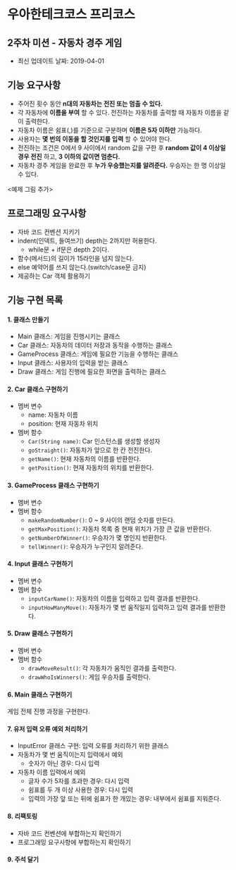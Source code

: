 # 우아한테크코스 프리코스

## 2주차 미션 - 자동차 경주 게임
- 최신 업데이트 날짜: 2019-04-01

## 기능 요구사항
- 주어진 횟수 동안 **n대의 자동차는 전진 또는 멈출 수 있다.**
- 각 자동차에 **이름을 부여** 할 수 있다. 전진하는 자동차를 출력할 때 자동차 이름을 같이 출력한다.
- 자동차 이름은 쉼표(,)를 기준으로 구분하며 **이름은 5자 이하만** 가능하다.
- 사용자는 **몇 번의 이동을 할 것인지를 입력** 할 수 있어야 한다.
- 전진하는 조건은 0에서 9 사이에서 random 값을 구한 후 **random 값이 4 이상일 경우 전진** 하고, **3 이하의 값이면 멈춘다.**
- 자동차 경주 게임을 완료한 후 **누가 우승했는지를 알려준다.** 우승자는 한 명 이상일 수 있다.

<예제 그림 추가>

## 프로그래밍 요구사항
- 자바 코드 컨벤션 지키기
- indent(인덱트, 들여쓰기) depth는 2까지만 허용한다.
  - while문 + if문은 depth 2이다.
- 함수(메서드)의 길이가 15라인을 넘지 않는다.
- else 예약어를 쓰지 않는다.(switch/case문 금지)
- 제공하는 Car 객체 활용하기

## 기능 구현 목록
#### 1. 클래스 만들기
- Main 클래스: 게임을 진행시키는 클래스
- Car 클래스: 자동차의 데이터 저장과 동작을 수행하는 클래스
- GameProcess 클래스: 게임에 필요한 기능을 수행하는 클래스
- Input 클래스: 사용자의 입력을 받는 클래스
- Draw 클래스: 게임 진행에 필요한 화면을 출력하는 클래스

#### 2. Car 클래스 구현하기
- 멤버 변수
  - name: 자동차 이름
  - position: 현재 자동차 위치
- 멤버 함수
  - ```Car(String name)```: Car 인스턴스를 생성할 생성자
  - ```goStraight()```: 자동차가 앞으로 한 칸 전진한다.
  - ```getName()```: 현재 자동차의 이름를 반환한다.
  - ```getPosition()```: 현재 자동차의 위치를 반환한다.

#### 3. GameProcess 클래스 구현하기
- 멤버 변수
- 멤버 함수
  - ```makeRandomNumber()```: 0 ~ 9 사이의 랜덤 숫자를 만든다.
  - ```getMaxPosition()```: 자동차 목록 중 현재 위치가 가장 큰 값을 반환한다.
  - ```getNumberOfWinner()```: 우승자가 몇 명인지 반환한다.
  - ```tellWinner()```: 우승자가 누구인지 알려준다.

#### 4. Input 클래스 구현하기
- 멤버 변수
- 멤버 함수
  - ```inputCarName()```: 자동차의 이름을 입력하고 입력 결과를 반환한다.
  - ```inputHowManyMove()```: 자동차가 몇 번 움직일지 입력하고 입력 결과를 반환한다.

#### 5. Draw 클래스 구현하기
- 멤버 변수
- 멤버 함수
  - ```drawMoveResult()```: 각 자동차가 움직인 결과를 출력한다.
  - ```drawWhoIsWinners()```: 게임 우승자를 출력한다.

#### 6. Main 클래스 구현하기
게임 전체 진행 과정을 구현한다.

#### 7. 유저 입력 오류 예외 처리하기
- InputError 클래스 구현: 입력 오류를 처리하기 위한 클래스
- 자동차가 몇 번 움직이는지 입력에서 예외
  - 숫자가 아닌 경우: 다시 입력
- 자동차 이름 입력에서 예외
  - 글자 수가 5자를 초과한 경우: 다시 입력
  - 쉼표를 두 개 이상 사용한 경우: 다시 입력
  - 입력의 가장 앞 또는 뒤에 쉼표가 한 개있는 경우: 내부에서 쉼표를 지워준다.

#### 8. 리팩토링
- 자바 코드 컨벤션에 부합하는지 확인하기
- 프로그래밍 요구사항에 부합하는지 확인하기

#### 9. 주석 달기
